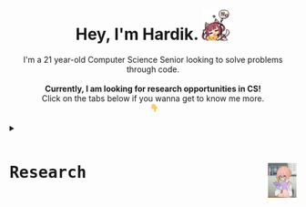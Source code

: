 <h1 align = 'center'> Hey, I'm Hardik.  <img src = "assets/sleepingfoxgirl.gif" width = 50px></h1>

<p align = 'center'>
I'm a 21 year-old Computer Science Senior looking to solve problems through code. <br><br>
<strong>Currently, I am looking for research opportunities in CS!</strong> <br>Click on the tabs below if you wanna get to know me more. <br><img src = "assets/pointdown.gif" width = 15px></h1><br>
</p>

<details>
<summary>
<pre><h1 align = 'left'>Research <img src = 'assets/bookworm.gif' align = 'right' width = 50px> </pre>
</summary>
<br>

</details>
